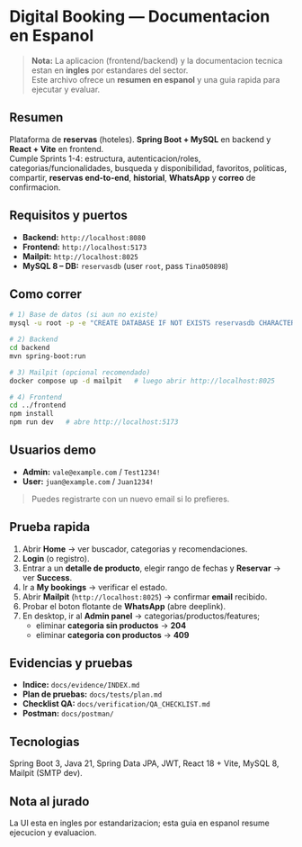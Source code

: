 # Digital Booking — Documentacion en Espanol

> **Nota:** La aplicacion (frontend/backend) y la documentacion tecnica estan en **ingles** por estandares del sector.  
> Este archivo ofrece un **resumen en espanol** y una guia rapida para ejecutar y evaluar.

## Resumen
Plataforma de **reservas** (hoteles). **Spring Boot + MySQL** en backend y **React + Vite** en frontend.  
Cumple Sprints 1-4: estructura, autenticacion/roles, categorias/funcionalidades, busqueda y disponibilidad, favoritos, politicas, compartir, **reservas end-to-end**, **historial**, **WhatsApp** y **correo** de confirmacion.

## Requisitos y puertos
- **Backend:** `http://localhost:8080`
- **Frontend:** `http://localhost:5173`
- **Mailpit:** `http://localhost:8025`
- **MySQL 8 – DB:** `reservasdb` (user `root`, pass `Tina050898`)

## Como correr
```bash
# 1) Base de datos (si aun no existe)
mysql -u root -p -e "CREATE DATABASE IF NOT EXISTS reservasdb CHARACTER SET utf8mb4 COLLATE utf8mb4_unicode_ci;"

# 2) Backend
cd backend
mvn spring-boot:run

# 3) Mailpit (opcional recomendado)
docker compose up -d mailpit   # luego abrir http://localhost:8025

# 4) Frontend
cd ../frontend
npm install
npm run dev   # abre http://localhost:5173
```

## Usuarios demo
- **Admin:** `vale@example.com` / `Test1234!`  
- **User:** `juan@example.com` / `Juan1234!`

> Puedes registrarte con un nuevo email si lo prefieres.

## Prueba rapida
1. Abrir **Home** -> ver buscador, categorias y recomendaciones.  
2. **Login** (o registro).  
3. Entrar a un **detalle de producto**, elegir rango de fechas y **Reservar** -> ver **Success**.  
4. Ir a **My bookings** -> verificar el estado.  
5. Abrir **Mailpit** (`http://localhost:8025`) -> confirmar **email** recibido.  
6. Probar el boton flotante de **WhatsApp** (abre deeplink).  
7. En desktop, ir al **Admin panel** -> categorias/productos/features;  
   - eliminar **categoria sin productos** -> **204**  
   - eliminar **categoria con productos** -> **409**

## Evidencias y pruebas
- **Indice:** `docs/evidence/INDEX.md`  
- **Plan de pruebas:** `docs/tests/plan.md`  
- **Checklist QA:** `docs/verification/QA_CHECKLIST.md`  
- **Postman:** `docs/postman/`

## Tecnologias
Spring Boot 3, Java 21, Spring Data JPA, JWT, React 18 + Vite, MySQL 8, Mailpit (SMTP dev).

## Nota al jurado
La UI esta en ingles por estandarizacion; esta guia en espanol resume ejecucion y evaluacion.
